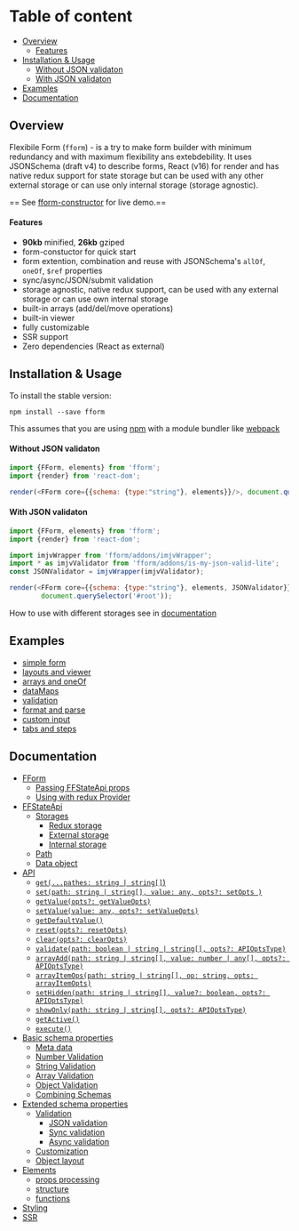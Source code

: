 # Table of content

<!-- toc -->

- [Overview](#overview)
    + [Features](#features)
- [Installation & Usage](#installation--usage)
    + [Without JSON validaton](#without-json-validaton)
    + [With JSON validaton](#with-json-validaton)
- [Examples](#examples)
- [Documentation](#documentation)

<!-- tocstop -->

## Overview
Flexibile Form (`fform`) - is a try to make form builder with minimum redundancy and with maximum flexibility ans extebdebility. It uses JSONSchema (draft v4) to describe forms, React (v16) for render and has native redux support for state storage but can be used with any other external storage or can use only internal storage (storage agnostic).


== See [fform-constructor](https://wtnm.github.io/fform-constructor/index.html) for live demo.==

#### Features
- **90kb** minified, **26kb** gziped
- form-constuctor for quick start
- form extention, combination and reuse with JSONSchema's `allOf`, `oneOf`, `$ref` properties 
- sync/async/JSON/submit validation
- storage agnostic, native redux support, can be used with any external storage or can use own internal storage
- built-in arrays (add/del/move operations)
- built-in viewer
- fully customizable
- SSR support
- Zero dependencies (React as external)


## Installation & Usage

To install the stable version:

```
npm install --save fform
```

This assumes that you are using [npm](https://www.npmjs.com/) with a module bundler like [webpack](https://webpack.js.org/)


#### Without JSON validaton

```js
import {FForm, elements} from 'fform';
import {render} from 'react-dom';

render(<FForm core={{schema: {type:"string"}, elements}}/>, document.querySelector('#root'));
```

#### With JSON validaton

```js
import {FForm, elements} from 'fform';
import {render} from 'react-dom';

import imjvWrapper from 'fform/addons/imjvWrapper';
import * as imjvValidator from 'fform/addons/is-my-json-valid-lite';
const JSONValidator = imjvWrapper(imjvValidator);

render(<FForm core={{schema: {type:"string"}, elements, JSONValidator}}/>,
		document.querySelector('#root'));
```

How to use with different storages see in [documentation](documentation.md#redux-storage)

## Examples
<!-- toc-examples -->

- [simple form](https://wtnm.github.io/fform-constructor/index.html#url=examples.json&selector=0)
- [layouts and viewer](https://wtnm.github.io/fform-constructor/index.html#url=examples.json&selector=1)
- [arrays and oneOf](https://wtnm.github.io/fform-constructor/index.html#url=examples.json&selector=2)
- [dataMaps](https://wtnm.github.io/fform-constructor/index.html#url=examples.json&selector=3)
- [validation](https://wtnm.github.io/fform-constructor/index.html#url=examples.json&selector=4)
- [format and parse](https://wtnm.github.io/fform-constructor/index.html#url=examples.json&selector=5)
- [custom input](https://wtnm.github.io/fform-constructor/index.html#url=examples.json&selector=6)
- [tabs and steps](https://wtnm.github.io/fform-constructor/index.html#url=examples.json&selector=7)

<!-- tocstop -->


## Documentation
<!-- toc-docs -->

- [FForm](documentation.md#fform)
    + [Passing FFStateApi props](documentation.md#passing-ffstateapi-props)
    + [Using with redux Provider](documentation.md#using-with-redux-provider)
- [FFStateApi](documentation.md#ffstateapi)
  * [Storages](documentation.md#storages)
    + [Redux storage](documentation.md#redux-storage)
    + [External storage](documentation.md#external-storage)
    + [Internal storage](documentation.md#internal-storage)
  * [Path](documentation.md#path)
  * [Data object](documentation.md#data-object)
- [API](documentation.md#api)
    + [`get(...pathes: string | string[]`)](documentation.md#getpathes-string--string)
    + [`set(path: string | string[], value: any, opts?: setOpts )`](documentation.md#setpath-string--string-value-any-opts-setopts-)
    + [`getValue(opts?: getValueOpts)`](documentation.md#getvalueopts-getvalueopts)
    + [`setValue(value: any, opts?: setValueOpts)`](documentation.md#setvaluevalue-any-opts-setvalueopts)
    + [`getDefaultValue()`](documentation.md#getdefaultvalue)
    + [`reset(opts?: resetOpts)`](documentation.md#resetopts-resetopts)
    + [`clear(opts?: clearOpts)`](documentation.md#clearopts-clearopts)
    + [`validate(path: boolean | string | string[], opts?: APIOptsType)`](documentation.md#validatepath-boolean--string--string-opts-apioptstype)
    + [`arrayAdd(path: string | string[], value: number | any[], opts?: APIOptsType)`](documentation.md#arrayaddpath-string--string-value-number--any-opts-apioptstype)
    + [`arrayItemOps(path: string | string[], op: string, opts: arrayItemOpts)`](documentation.md#arrayitemopspath-string--string-op-string-opts-arrayitemopts)
    + [`setHidden(path: string | string[], value?: boolean, opts?: APIOptsType)`](documentation.md#sethiddenpath-string--string-value-boolean-opts-apioptstype)
    + [`showOnly(path: string | string[], opts?: APIOptsType)`](documentation.md#showonlypath-string--string-opts-apioptstype)
    + [`getActive()`](documentation.md#getactive)
    + [`execute()`](documentation.md#execute)
- [Basic schema properties](documentation.md#basic-schema-properties)
    + [Meta data](documentation.md#meta-data)
    + [Number Validation](documentation.md#number-validation)
    + [String Validation](documentation.md#string-validation)
    + [Array Validation](documentation.md#array-validation)
    + [Object Validation](documentation.md#object-validation)
    + [Combining Schemas](documentation.md#combining-schemas)
- [Extended schema properties](documentation.md#extended-schema-properties)
  * [Validation](documentation.md#validation)
    + [JSON validation](documentation.md#json-validation)
    + [Sync validation](documentation.md#sync-validation)
    + [Async validation](documentation.md#async-validation)
  * [Customization](documentation.md#customization)
  * [Object layout](documentation.md#object-layout)
- [Elements](documentation.md#elements)
    + [props processing](documentation.md#props-processing)
    + [structure](documentation.md#structure)
    + [functions](documentation.md#functions)
- [Styling](documentation.md#styling)
- [SSR](documentation.md#ssr)

<!-- tocstop -->

